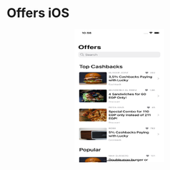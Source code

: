 # Offers iOS

<p align="center">
  <img width="200" height="300" src="/captures/screenshot.png">
</p>
